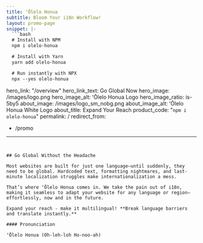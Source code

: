 ```yaml
---
title: ʻŌlelo Honua
subtitle: Bloom Your i18n Workflow!
layout: promo-page
snippet: |-
  ```bash
  # Install with NPM  
  npm i olelo-honua  

  # Install with Yarn  
  yarn add olelo-honua  

  # Run instantly with NPX  
  npx --yes olelo-honua  
  ```
hero_link: "/overview"
hero_link_text: Go Global Now
hero_image: /images/logo.png
hero_image_alt: ʻŌlelo Honua Logo
hero_image_ratio: is-5by5
about_image: /images/logo_sm_nobg.png
about_image_alt: ʻŌlelo Honua White Logo
about_title: Expand Your Reach
product_code: "`npm i olelo-honua`"
permalink: /
redirect_from:
  - /promo
---
```


## Go Global Without the Headache

Most websites are built for just one language—until suddenly, they need to be global. Hardcoded text, formatting nightmares, and last-minute localization struggles make internationalization a mess.

That’s where ʻŌlelo Honua comes in. We take the pain out of i18n, making it seamless to adapt your website for any language or region—effortlessly, now and in the future.

Expand your reach - make it multilingual! **Break language barriers and translate instantly.**

#### Pronunciation

ʻŌlelo Honua (Oh-leh-loh Ho-noo-ah)
